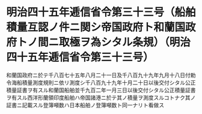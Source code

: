 # 明治四十五年逓信省令第三十三号（船舶積量互認ノ件ニ関シ帝国政府ト和蘭国政府トノ間ニ取極ヲ為シタル条規）（明治四十五年逓信省令第三十三号）
和蘭国政府ニ於テ千八百七十五年八月二十一日及千八百九十九年九月十八日付勅令海船積量測度規則ニ依リ測度シ千八百九十九年十月二十日以後交付シタル公正積量証書ヲ有スル和蘭国船舶並千九百二年一月三日以後交付シタル公正積量証書ヲ有スル西洋形蘭領印度船舶ハ帝国諸港ニ於テ其ノ積量ヲ測度スルコトナク其ノ証書ニ記載スル登簿噸数ハ日本船舶ノ登簿噸数ト同一ナリト看做ス
